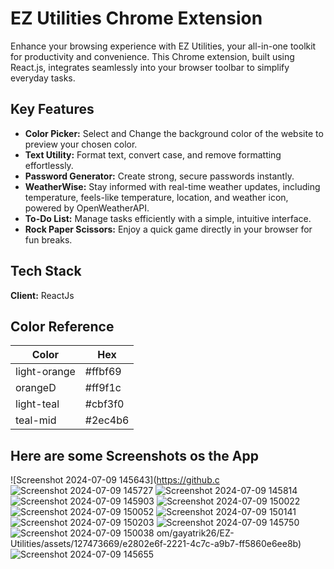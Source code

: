 
# EZ Utilities Chrome Extension

Enhance your browsing experience with EZ Utilities, your all-in-one toolkit for productivity and convenience. This Chrome extension, built using React.js, integrates seamlessly into your browser toolbar to simplify everyday tasks.




## Key Features

- **Color Picker:** Select and Change the background color of the website to preview your chosen color.
- **Text Utility:** Format text, convert case, and remove formatting effortlessly.
- **Password Generator:** Create strong, secure passwords instantly.
- **WeatherWise:** Stay informed with real-time weather updates, including temperature, feels-like temperature, location, and weather icon, powered by OpenWeatherAPI.
- **To-Do List:** Manage tasks efficiently with a simple, intuitive interface.
- **Rock Paper Scissors:** Enjoy a quick game directly in your browser for fun breaks.

## Tech Stack

**Client:** ReactJs


## Color Reference

| Color             | Hex                                                                |
| ----------------- | ------------------------------------------------------------------ |
| light-orange | #ffbf69 |
| orangeD | #ff9f1c |
| light-teal | #cbf3f0 |
| teal-mid | #2ec4b6 |


## Here are some Screenshots os the App
![Screenshot 2024-07-09 145643](https://github.c
![Screenshot 2024-07-09 145727](https://github.com/gayatrik26/EZ-Utilities/assets/127473669/e8a9c95e-acae-4ce2-b188-61a2b72962bf)
![Screenshot 2024-07-09 145814](https://github.com/gayatrik26/EZ-Utilities/assets/127473669/1ad1f6fc-953d-49be-aa95-58dfbc564d0f)
![Screenshot 2024-07-09 145903](https://github.com/gayatrik26/EZ-Utilities/assets/127473669/51e42390-6127-44e1-bd53-c09ffe356c9e)
![Screenshot 2024-07-09 150022](https://github.com/gayatrik26/EZ-Utilities/assets/127473669/3e150eea-3b7b-49da-ba24-81c647cd3f3c)
![Screenshot 2024-07-09 150052](https://github.com/gayatrik26/EZ-Utilities/assets/127473669/5a63e9b1-3a8b-4055-9dfd-29679e6c4a1c)
![Screenshot 2024-07-09 150141](https://github.com/gayatrik26/EZ-Utilities/assets/127473669/7b3c5c07-9382-42a8-9a7a-724b713e917f)
![Screenshot 2024-07-09 150203](https://github.com/gayatrik26/EZ-Utilities/assets/127473669/d619810e-e510-44ad-b9ab-9ccfba7633ee)
![Screenshot 2024-07-09 145750](https://github.com/gayatrik26/EZ-Utilities/assets/127473669/66807c1a-ba7e-4aa2-87fb-f9ebb51b0c67)
![Screenshot 2024-07-09 150038](https://github.com/gayatrik26/EZ-Utilities/assets/127473669/177d40d4-93cb-49d2-b91a-5140c1ef533e)
om/gayatrik26/EZ-Utilities/assets/127473669/e2802e6f-2221-4c7c-a9b7-ff5860e6ee8b)
![Screenshot 2024-07-09 145655](https://github.com/gayatrik26/EZ-Utilities/assets/127473669/9a030e09-8b3f-45d6-9006-8fbed89b366a)


